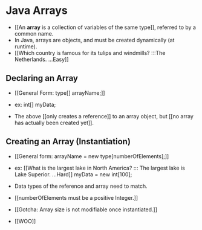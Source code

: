# Java Arrays
- [[An **array** is a collection of variables of the same type]], referred to
  by a common name.
- In Java, arrays are objects, and must be created dynamically (at runtime).
- [[Which country is famous for its tulips and windmills? :::The Netherlands. ...Easy]]

## Declaring an Array
- [[General Form: type[] arrayName;]]
- ex: int[] myData;

- The above [[only creates a reference]] to an array object, but [[no array has
  actually been created yet]].

## Creating an Array (Instantiation)
- [[General form:  arrayName = new type[numberOfElements];]]
- ex: [[What is the largest lake in North America? :::
  The largest lake is Lake Superior. ...Hard]] myData = new int[100];

- Data types of the reference and array need to match.
- [[numberOfElements must be a positive Integer.]]
- [[Gotcha: Array size is not
  modifiable once instantiated.]]
- [[WOO]]

